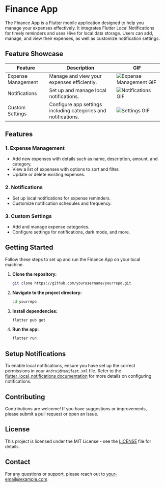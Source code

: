 # Finance App

The Finance App is a Flutter mobile application designed to help you manage your expenses effectively. It integrates Flutter Local Notifications for timely reminders and uses Hive for local data storage. Users can add, manage, and view their expenses, as well as customize notification settings.

## Feature Showcase

| Feature                | Description                                      | GIF                                          |
|------------------------|--------------------------------------------------|----------------------------------------------|
| Expense Management     | Manage and view your expenses efficiently.      | ![Expense Management GIF](https://github.com/yourusername/yourrepo/blob/main/assets/expense_management.gif) |
| Notifications          | Set up and manage local notifications.          | ![Notifications GIF](https://github.com/yourusername/yourrepo/blob/main/assets/notifications.gif) |
| Custom Settings        | Configure app settings including categories and notifications. | ![Settings GIF](https://github.com/yourusername/yourrepo/blob/main/assets/settings.gif) |

## Features

### 1. Expense Management

- Add new expenses with details such as name, description, amount, and category.
- View a list of expenses with options to sort and filter.
- Update or delete existing expenses.

### 2. Notifications

- Set up local notifications for expense reminders.
- Customize notification schedules and frequency.

### 3. Custom Settings

- Add and manage expense categories.
- Configure settings for notifications, dark mode, and more.

## Getting Started

Follow these steps to set up and run the Finance App on your local machine.

1. **Clone the repository:**

    ```bash
    git clone https://github.com/yourusername/yourrepo.git
    ```

2. **Navigate to the project directory:**

    ```bash
    cd yourrepo
    ```

3. **Install dependencies:**

    ```bash
    flutter pub get
    ```

4. **Run the app:**

    ```bash
    flutter run
    ```

## Setup Notifications

To enable local notifications, ensure you have set up the correct permissions in your `AndroidManifest.xml` file. Refer to the [flutter_local_notifications documentation](https://pub.dev/packages/flutter_local_notifications) for more details on configuring notifications.

## Contributing

Contributions are welcome! If you have suggestions or improvements, please submit a pull request or open an issue.

## License

This project is licensed under the MIT License - see the [LICENSE](LICENSE) file for details.

## Contact

For any questions or support, please reach out to [your-email@example.com](mailto:your-email@example.com).
